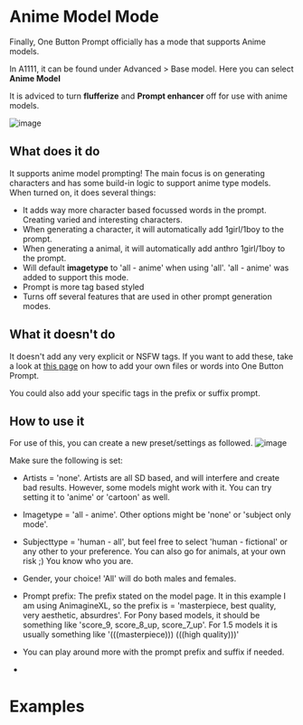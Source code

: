 # Anime Model Mode

Finally, One Button Prompt officially has a mode that supports Anime models.

In A1111, it can be found under Advanced > Base model. Here you can select __Anime Model__

It is adviced to turn __flufferize__ and __Prompt enhancer__ off for use with anime models.

![image](https://github.com/AIrjen/OneButtonPrompt/assets/130234949/6408ebfd-a92d-411e-8569-dd0816f95e5f)

## What does it do

It supports anime model prompting! The main focus is on generating characters and has some build-in logic to support anime type models. When turned on, it does several things:

- It adds way more character based focussed words in the prompt. Creating varied and interesting characters.
- When generating a character, it will automatically add 1girl/1boy to the prompt.
- When generating a animal, it will automatically add anthro 1girl/1boy to the prompt.
- Will default __imagetype__ to 'all - anime' when using 'all'. 'all - anime' was added to support this mode.
- Prompt is more tag based styled
- Turns off several features that are used in other prompt generation modes.

## What it doesn't do

It doesn't add any very explicit or NSFW tags. If you want to add these, take a look at [this page](https://github.com/AIrjen/OneButtonPrompt/blob/anime_model_mode/user_guides/custom_files.md) on how to add your own files or words into One Button Prompt.

You could also add your specific tags in the prefix or suffix prompt.

## How to use it

For use of this, you can create a new preset/settings as followed. 
![image](https://github.com/AIrjen/OneButtonPrompt/assets/130234949/9e2ab917-f205-4746-bf67-f31d2aff2306)

Make sure the following is set:
 - Artists = 'none'. Artists are all SD based, and will interfere and create bad results. However, some models might work with it. You can try setting it to 'anime' or 'cartoon' as well.
 - Imagetype = 'all - anime'. Other options might be 'none' or 'subject only mode'.
 - Subjecttype = 'human - all', but feel free to select 'human - fictional' or any other to your preference. You can also go for animals, at your own risk ;) You know who you are.
 - Gender, your choice! 'All' will do both males and females.
 - Prompt prefix: The prefix stated on the model page. It in this example I am using AnimagineXL, so the prefix is = 'masterpiece, best quality, very aesthetic, absurdres'. For Pony based models, it should be something like 'score_9, score_8_up, score_7_up'. For 1.5 models it is usually something like '(((masterpiece))) (((high quality)))'

 - You can play around more with the prompt prefix and suffix if needed.
 - 

# Examples
